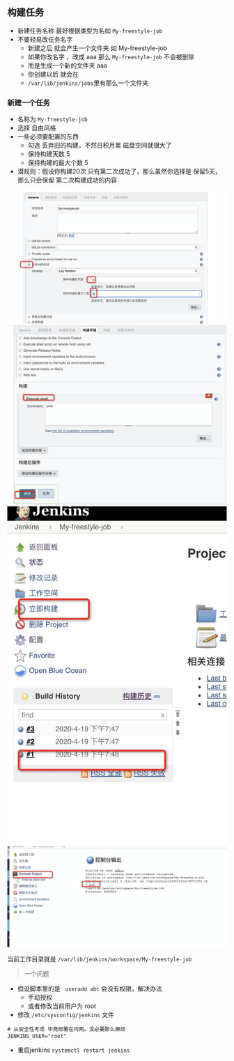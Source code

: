 ## 构建任务

- 新建任务名称 最好根据类型为名如 `My-freestyle-job`
- 不要轻易改任务名字
    - 新建之后 就会产生一个文件夹 如 My-freestyle-job
    - 如果你改名字 ，改成 aaa 那么 `My-freestyle-job` 不会被删除
    - 而是生成一个新的文件夹 aaa
    - 你创建以后 就会在 
    - `/var/lib/jenkins/jobs`里有那么一个文件夹

### 新建一个任务

- 名称为 `My-freestyle-job`
- 选择 自由风格
- 一些必须要配置的东西
    - 勾选 丢弃旧的构建，不然日积月累 磁盘空间就很大了
    - 保持构建天数 5
    - 保持构建的最大个数 5
- 潜规则：假设你构建20次 只有第二次成功了，那么虽然你选择是 保留5天，那么只会保留 第二次构建成功的内容

![aaa](./imgs/004.png)
![aaa](./imgs/005.png)
![aaa](./imgs/006.png)
![aaa](./imgs/007.png)

当前工作目录就是 `/var/lib/jenkins/workspace/My-freestyle-job`

> 一个问题

- 假设脚本里的是 ` useradd abc` 会没有权限，解决办法
    - 手动授权
    - 或者修改当前用户为 root
- 修改 `/etc/sysconfig/jenkins` 文件
```
# 从安全性考虑 毕竟部署在内网。没必要那么麻烦
JENKINS_USER="root"
```
- 重启jenkins `systemctl restart jenkins`